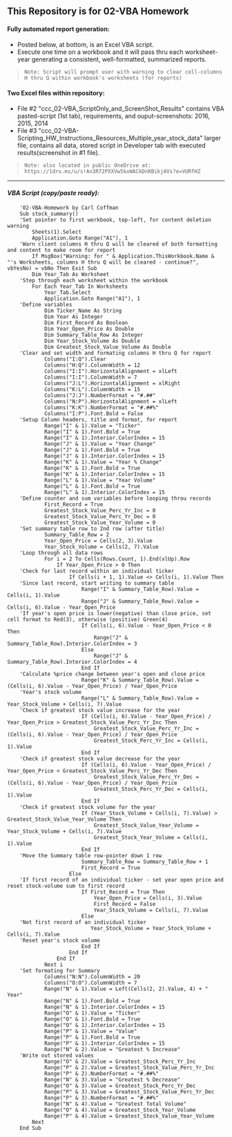 ## This Repository is for 02-VBA Homework

#### Fully automated report generation:
- Posted below, at bottom, is an Excel VBA script.
- Execute one time on a workbook and it will pass thru each worksheet-year generating a consistent, well-formatted, summarized reports.
>     Note: Script will prompt user with warning to clear cell-columns H thru Q within workbook's worksheets (for reports)

#### Two Excel files within repository: 
- File #2 "ccc_02-VBA_ScriptOnly_and_ScreenShot_Results" contains VBA pasted-script (1st tab), requirements, and ouput-screenshots: 2016, 2015, 2014
- File #3 "ccc_02-VBA-Scripting_HW_Instructions_Resources_Multiple_year_stock_data" larger file, contains all data, stored script in Developer tab with executed results(screenshot in #1 file).
>     Note: also located in public OneDrive at: https://1drv.ms/u/s!An3R72PXXVw5kxWACkDnKBikjAVs?e=VURfHZ
  
--------------------------------------
#### _VBA Script (copy/paste ready):_

        '02-VBA-Homework by Carl Coffman
        Sub stock_summary()
        'Set pointer to first workbook, top-left, for content deletion warning
            Sheets(1).Select
            Application.Goto Range("A1"), 1
        'Warn client columns H thru Q will be cleared of both formatting and content to make room for report
            If MsgBox("Warning: for " & Application.ThisWorkbook.Name & "'s Worksheets, columns H thru Q will be cleared - continue?", vbYesNo) = vbNo Then Exit Sub
            Dim Year_Tab As Worksheet
        'Step through each worksheet within the workbook
            For Each Year_Tab In Worksheets
                Year_Tab.Select
                Application.Goto Range("A1"), 1
        'Define variables
                Dim Ticker_Name As String
                Dim Year As Integer
                Dim First_Record As Boolean
                Dim Year_Open_Price As Double
                Dim Summary_Table_Row As Integer
                Dim Year_Stock_Volume As Double
                Dim Greatest_Stock_Value_Volume As Double
        'Clear and set width and formating columns H thru Q for report
                Columns("I:Q").Clear
                Columns("H:Q").ColumnWidth = 12
                Columns("I:I").HorizontalAlignment = xlLeft
                Columns("I:I").ColumnWidth = 7
                Columns("J:L").HorizontalAlignment = xlRight
                Columns("K:L").ColumnWidth = 15
                Columns("J:J").NumberFormat = "#.##"
                Columns("N:P").HorizontalAlignment = xlLeft
                Columns("K:K").NumberFormat = "#.##%"
                Columns("I:P").Font.Bold = False
        'Setup Column headers, title and format, for report
                Range("I" & 1).Value = "Ticker"
                Range("I" & 1).Font.Bold = True
                Range("I" & 1).Interior.ColorIndex = 15
                Range("J" & 1).Value = "Year Change"
                Range("J" & 1).Font.Bold = True
                Range("J" & 1).Interior.ColorIndex = 15
                Range("K" & 1).Value = "Year % Change"
                Range("K" & 1).Font.Bold = True
                Range("K" & 1).Interior.ColorIndex = 15
                Range("L" & 1).Value = "Year Volume"
                Range("L" & 1).Font.Bold = True
                Range("L" & 1).Interior.ColorIndex = 15
        'Define counter and sum variables before looping throu records
                First_Record = True
                Greatest_Stock_Value_Perc_Yr_Inc = 0
                Greatest_Stock_Value_Perc_Yr_Dec = 0
                Greatest_Stock_Value_Year_Volume = 0
        'Set summary table row to 2nd row (after title)
                Summary_Table_Row = 2
                Year_Open_Price = Cells(2, 3).Value
                Year_Stock_Volume = Cells(2, 7).Value
        'Loop through all data rows
                For i = 2 To Cells(Rows.Count, 1).End(xlUp).Row
                    If Year_Open_Price > 0 Then
        'Check for last record within an individual ticker
                        If Cells(i + 1, 1).Value <> Cells(i, 1).Value Then
        'Since last record, start writing to summary table
                            Range("I" & Summary_Table_Row).Value = Cells(i, 1).Value
                            Range("J" & Summary_Table_Row).Value = Cells(i, 6).Value - Year_Open_Price
        'If year's open price is lower(negative) than close price, set cell format to Red(3), otherwise (positive) Green(4)
                            If Cells(i, 6).Value - Year_Open_Price < 0 Then
                                Range("J" & Summary_Table_Row).Interior.ColorIndex = 3
                            Else
                                Range("J" & Summary_Table_Row).Interior.ColorIndex = 4
                            End If
        'Calculate %price change between year's open and close price
                            Range("K" & Summary_Table_Row).Value = (Cells(i, 6).Value - Year_Open_Price) / Year_Open_Price
        'Year's stock volume
                            Range("L" & Summary_Table_Row).Value = Year_Stock_Volume + Cells(i, 7).Value
        'Check if greatest stock value increase for the year
                            If (Cells(i, 6).Value - Year_Open_Price) / Year_Open_Price > Greatest_Stock_Value_Perc_Yr_Inc Then
                                Greatest_Stock_Value_Perc_Yr_Inc = (Cells(i, 6).Value - Year_Open_Price) / Year_Open_Price
                                Greatest_Stock_Perc_Yr_Inc = Cells(i, 1).Value
                            End If
        'Check if greatest stock value decrease for the year
                            If (Cells(i, 6).Value - Year_Open_Price) / Year_Open_Price < Greatest_Stock_Value_Perc_Yr_Dec Then
                                Greatest_Stock_Value_Perc_Yr_Dec = (Cells(i, 6).Value - Year_Open_Price) / Year_Open_Price
                                Greatest_Stock_Perc_Yr_Dec = Cells(i, 1).Value
                            End If
        'Check if greatest stock volume for the year
                            If (Year_Stock_Volume + Cells(i, 7).Value) > Greatest_Stock_Value_Year_Volume Then
                                Greatest_Stock_Value_Year_Volume = Year_Stock_Volume + Cells(i, 7).Value
                                Greatest_Stock_Year_Volume = Cells(i, 1).Value
                            End If
        'Move the Summary table row-pointer down 1 row
                            Summary_Table_Row = Summary_Table_Row + 1
                            First_Record = True
                        Else
        'If first record of an individual ticker - set year open price and reset stock-volume sum to first record
                            If First_Record = True Then
                                Year_Open_Price = Cells(i, 3).Value
                                First_Record = False
                                Year_Stock_Volume = Cells(i, 7).Value
                            Else
        'Not first record of an individual ticker
                               Year_Stock_Volume = Year_Stock_Volume + Cells(i, 7).Value
        'Reset year's stock volume
                            End If
                        End If
                    End If
                Next i
        'Set formating for Summary
                Columns("N:N").ColumnWidth = 20
                Columns("O:O").ColumnWidth = 7
                Range("N" & 1).Value = Left(Cells(2, 2).Value, 4) + " Year"
                Range("N" & 1).Font.Bold = True
                Range("N" & 1).Interior.ColorIndex = 15
                Range("O" & 1).Value = "Ticker"
                Range("O" & 1).Font.Bold = True
                Range("O" & 1).Interior.ColorIndex = 15
                Range("P" & 1).Value = "Value"
                Range("P" & 1).Font.Bold = True
                Range("P" & 1).Interior.ColorIndex = 15
                Range("N" & 2).Value = "Greatest % Increase"
        'Write out stored values
                Range("O" & 2).Value = Greatest_Stock_Perc_Yr_Inc
                Range("P" & 2).Value = Greatest_Stock_Value_Perc_Yr_Inc
                Range("P" & 2).NumberFormat = "#.##%"
                Range("N" & 3).Value = "Greatest % Decrease"
                Range("O" & 3).Value = Greatest_Stock_Perc_Yr_Dec
                Range("P" & 3).Value = Greatest_Stock_Value_Perc_Yr_Dec
                Range("P" & 3).NumberFormat = "#.##%"
                Range("N" & 4).Value = "Greatest Total Volume"
                Range("O" & 4).Value = Greatest_Stock_Year_Volume
                Range("P" & 4).Value = Greatest_Stock_Value_Year_Volume
            Next
        End Sub
